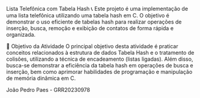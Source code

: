 Lista Telefônica com Tabela Hash 📞
Este projeto é uma implementação de uma lista telefônica utilizando uma tabela hash em C. O objetivo é demonstrar o uso eficiente de tabelas hash para realizar operações de inserção, busca, remoção e exibição de contatos de forma rápida e organizada.

🎯 Objetivo da Atividade
O principal objetivo desta atividade é praticar conceitos relacionados à estrutura de dados Tabela Hash e o tratamento de colisões, utilizando a técnica de encadeamento (listas ligadas). Além disso, busca-se demonstrar a eficiência da tabela hash em operações de busca e inserção, bem como aprimorar habilidades de programação e manipulação de memória dinâmica em C.

João Pedro Paes - GRR20230978
